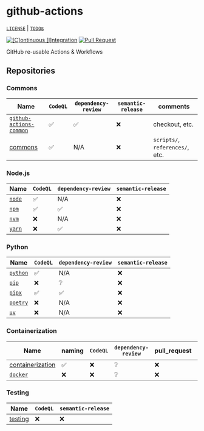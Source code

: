 # github-actions

[`LICENSE`](./LICENSE.md) | [`TODO`s](./TODO.md)

[![[C]ontinuous [I]ntegration](https://github.com/percebus/github-actions/actions/workflows/always.yml/badge.svg)](https://github.com/percebus/github-actions/actions/workflows/always.yml) [![Pull Request](https://github.com/percebus/github-actions/actions/workflows/pull_request.yml/badge.svg?event=pull_request)](https://github.com/percebus/github-actions/actions/workflows/pull_request.yml)

GitHub re-usable Actions &amp; Workflows

## Repositories

### Commons

| Name                                                                         | `CodeQL` | `dependency-review` | `semantic-release` | comments                        |
| ---------------------------------------------------------------------------- | -------- | ------------------- | ------------------ | ------------------------------- |
| [`github-actions-common`](https://github.com/percebus/github-actions-common) | ✅       | ✅                  | ❌                 | checkout, etc.                  |
| [commons](https://github.com/percebus/commons)                               | ✅       | N/A                 | ❌                 | `scripts/`, `references/`, etc. |

### Node.js

| Name                                                      | `CodeQL` | `dependency-review` | `semantic-release` |
| --------------------------------------------------------- | -------- | ------------------- | ------------------ |
| [`node`](https://github.com/percebus/github-actions-node) | ✅       | N/A                 | ❌                 |
| [`npm`](https://github.com/percebus/github-actions-npm)   | ✅       | ✅                  | ❌                 |
| [`nvm`](https://github.com/percebus/github-actions-nvm)   | ❌       | N/A                 | ❌                 |
| [`yarn`](https://github.com/percebus/github-actions-yarn) | ❌       | ✅                  | ❌                 |

### Python

| Name                                                          | `CodeQL` | `dependency-review` | `semantic-release` |
| ------------------------------------------------------------- | -------- | ------------------- | ------------------ |
| [`python`](https://github.com/percebus/github-actions-python) | ✅       | N/A                 | ❌                 |
| [`pip`](https://github.com/percebus/github-actions-pip)       | ❌       | ❔                  | ❌                 |
| [`pipx`](https://github.com/percebus/github-actions-pipx)     | ✅       | ✅                  | ❌                 |
| [`poetry`](https://github.com/percebus/github-actions-poetry) | ❌       | N/A                 | ❌                 |
| [`uv`](https://github.com/percebus/github-actions-uv)         | ❌       | N/A                 | ❌                 |

### Containerization

| Name                                                                            | naming | `CodeQL` | `dependency-review` | pull_request | Trigger 1x | `semantic-release` |
| ------------------------------------------------------------------------------- | ------ | -------- | ------------------- | ------------ | ---------- | ------------------ |
| [containerization](https://github.com/percebus/github-actions-containerization) | ✅     | ❌       | ❔                  | ❌           | ❌         | ❌                 |
| [`docker`](https://github.com/percebus/github-actions-docker)                   | ❌     | ❌       | ❔                  | ❌           | ❌         | ❌                 |

### Testing

| Name                                                          | `CodeQL` | `semantic-release` |
| ------------------------------------------------------------- | -------- | ------------------ |
| [testing](https://github.com/percebus/github-actions-testing) | ❌       | ❌                 |
